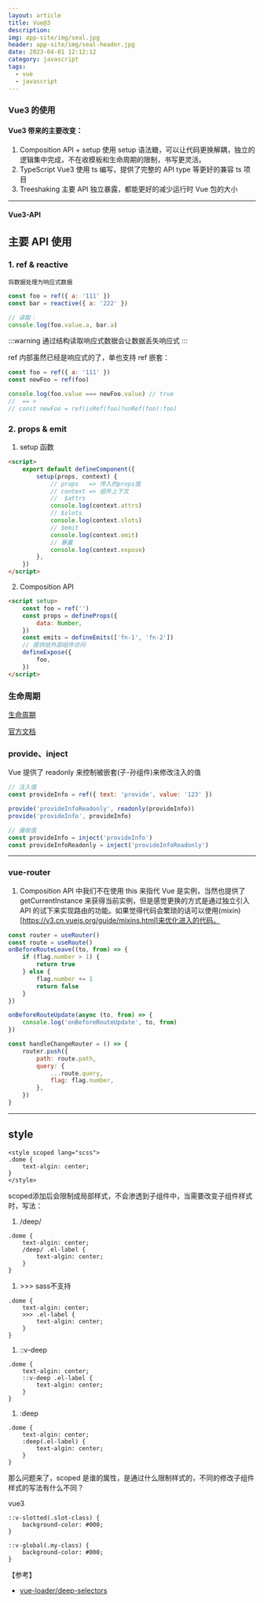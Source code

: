 ```yaml
---
layout: article
title: Vue@3
description: 
img: app-site/img/seal.jpg
header: app-site/img/seal-header.jpg
date: 2023-04-01 12:12:12
category: javascript
tags:
  - vue
  - javascript
---
```



### Vue3 的使用

#### Vue3 带来的主要改变：

1. Composition API + setup
   使用 setup 语法糖，可以让代码更换解耦，独立的逻辑集中完成，不在收模板和生命周期的限制，书写更灵活。
2. TypeScript
   Vue3 使用 ts 编写，提供了完整的 API type 等更好的兼容 ts 项目
3. Treeshaking
   主要 API 独立暴露，都能更好的减少运行时 Vue 包的大小

---

#### Vue3-API


## 主要 API 使用

### 1. ref & reactive

    将数据处理为响应式数据

```javascript
const foo = ref({ a: '111' })
const bar = reactive({ a: '222' })

// 读取：
console.log(foo.value.a, bar.a)
```

:::warning
通过结构读取响应式数据会让数据丢失响应式
:::

ref 内部虽然已经是响应式的了，单也支持 ref 嵌套：

```javascript
const foo = ref({ a: '111' })
const newFoo = ref(foo)

console.log(foo.value === newFoo.value) // true
//  == >
// const newFoo = ref(isRef(foo)?unRef(foo):foo)
```

### 2. props & emit

1. setup 函数

```html
<script>
    export default defineComponent({
        setup(props, context) {
            // props   => 传入的props值
            // context => 组件上下文
            //  $attrs
            console.log(context.attrs)
            // $slots
            console.log(context.slots)
            // $emit
            console.log(context.emit)
            // 暴露
            console.log(context.expose)
        },
    })
</script>
```

2. Composition API

```html
<script setup>
    const foo = ref('')
    const props = defineProps({
        data: Number,
    })
    const emits = defineEmits(['fn-1', 'fn-2'])
    // 提供给外部组件访问
    defineExpose({
        foo,
    })
</script>
```

### 生命周期

[生命周期](../assets/images/img/vue-1.png)

[官方文档](https://v3.cn.vuejs.org/guide/composition-api-lifecycle-hooks.html)

### provide、inject

Vue 提供了 readonly 来控制被嵌套(子-孙组件)来修改注入的值

```javascript
// 注入值
const provideInfo = ref({ text: 'provide', value: '123' })

provide('provideInfoReadonly', readonly(provideInfo))
provide('provideInfo', provideInfo)

// 接收值
const provideInfo = inject('provideInfo')
const provideInfoReadonly = inject('provideInfoReadonly')
```

---

### vue-router

1. Composition API 中我们不在使用 this 来指代 Vue 是实例，当然也提供了 getCurrentInstance 来获得当前实例，但是感觉更换的方式是通过独立引入 API 的试下来实现路由的功能。如果觉得代码会繁琐的话可以使用(mixin)[https://v3.cn.vuejs.org/guide/mixins.html]来优化进入的代码。

```javascript
const router = useRouter()
const route = useRoute()
onBeforeRouteLeave((to, from) => {
    if (flag.number > 1) {
        return true
    } else {
        flag.number += 1
        return false
    }
})

onBeforeRouteUpdate(async (to, from) => {
    console.log('onBeforeRouteUpdate', to, from)
})

const handleChangeRouter = () => {
    router.push({
        path: route.path,
        query: {
            ...route.query,
            flag: flag.number,
        },
    })
}
```

---

## style

```
<style scoped lang="scss">
.dome {
	text-algin: center;
}
</style>
```

scoped添加后会限制成局部样式，不会渗透到子组件中，当需要改变子组件样式时，写法：

1. /deep/
```
.dome {
	text-algin: center;
	/deep/ .el-label {
		text-algin: center;
	}
}
```

1. \>\>\>
sass不支持
```
.dome {
	text-algin: center;
	>>> .el-label {
		text-algin: center;
	}
}
```

1. ::v-deep
```
.dome {
	text-algin: center;
	::v-deep .el-label {
		text-algin: center;
	}
}
```

1. :deep
```
.dome {
	text-algin: center;
	:deep(.el-label) {
		text-algin: center;
	}
}
```

那么问题来了，scoped 是谁的属性，是通过什么限制样式的，不同的修改子组件样式的写法有什么不同？

vue3

```
::v-slotted(.slot-class) {
    background-color: #000;
}
```

```
::v-global(.my-class) {
    background-color: #000;
}
```


【参考】
- [vue-loader/deep-selectors](https://vue-loader.vuejs.org/guide/scoped-css.html#deep-selectors)